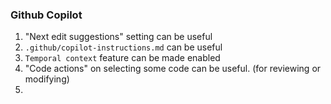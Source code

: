 ### Github Copilot
1. "Next edit suggestions" setting can be useful
2. `.github/copilot-instructions.md` can be useful
3. `Temporal context` feature can be made enabled
4. "Code actions" on selecting some code can be useful. (for reviewing or modifying)
5.  
